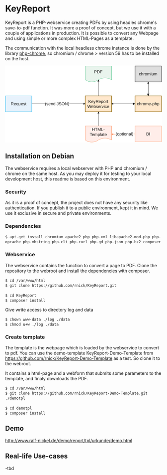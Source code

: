 # KeyReport

KeyReport is a PHP-webservice creating PDFs by using headles chrome's save-to-pdf function. It was more a proof of concept, but we use it with a couple of applications in production. It is possible to convert any Webpage and using simple or more complex HTML-Pages as a template. 

The communication with the local headless chrome instance is done by the library [php-chrome](https://github.com/chrome-php/chrome), so chromium / chrome > version 59 has to be installed on the host.

![Schema](./doc/KeyReport-Schema.png)

## Installation on Debian

The webservice requires a local webserver with PHP and chromium / chrome on the same host. As you may deploy it for testing to your local development host, this readme is based on this environment.

### Security

As it is a proof of concept, the project does not have any security like authentication. If you publish it to a public environment, kept it in mind. We use it exclusive in secure and private environments.

### Dependencies

```console
$ apt-get install chromium apache2 php php-xml libapache2-mod-php php-opcache php-mbstring php-cli php-curl php-gd php-json php-bz2 composer
```

### Webservice
The webservice contains the function to convert a page to PDF. Clone the repository to the webroot and install the dependencies with composer.

```console
$ cd /var/www/html
$ git clone https://github.com/rnick/KeyReport.git

$ cd KeyReport
$ composer install
```

Give write access to directory log and data

```console
$ chown www-data ./log ./data
$ chmod u+w ./log ./data
```

### Create template
The template is the webpage which is loaded by the webservice to convert to pdf. You can use the demo-template KeyReport-Demo-Template from https://github.com/rnick/KeyReport-Demo-Template as a test. So clone it to the webroot.

It contains a html-page and a webform that submits some parameters to the template, and finaly downloads the PDF.

```console
$ cd /var/www/html
$ git clone https://github.com/rnick/KeyReport-Demo-Template.git ./demotpl

$ cd demotpl
$ composer install
```

## Demo
http://www.ralf-nickel.de/demo/report/tpl/urkunde/demo.html

## Real-life Use-cases

-tbd